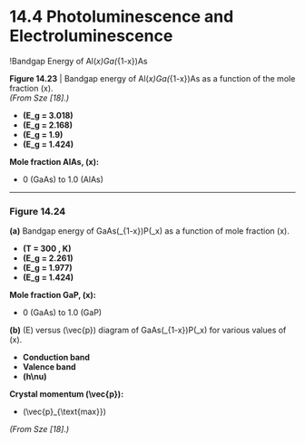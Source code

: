 # 14.4 Photoluminescence and Electroluminescence

!Bandgap Energy of Al\(_x\)Ga\(_{1-x}\)As

**Figure 14.23** | Bandgap energy of Al\(_x\)Ga\(_{1-x}\)As as a function of the mole fraction \(x\).  
*(From Sze [18].)*

- **\(E_g = 3.018\)**
- **\(E_g = 2.168\)**
- **\(E_g = 1.9\)**
- **\(E_g = 1.424\)**

**Mole fraction AlAs, \(x\):**  
- 0 (GaAs) to 1.0 (AlAs)

----

### Figure 14.24

**(a)** Bandgap energy of GaAs\(_{1-x}\)P\(_x\) as a function of mole fraction \(x\).

- **\(T = 300 \, K\)**
- **\(E_g = 2.261\)**
- **\(E_g = 1.977\)**
- **\(E_g = 1.424\)**

**Mole fraction GaP, \(x\):**  
- 0 (GaAs) to 1.0 (GaP)

**(b)** \(E\) versus \(\vec{p}\) diagram of GaAs\(_{1-x}\)P\(_x\) for various values of \(x\).

- **Conduction band**
- **Valence band**
- **\(h\nu\)**

**Crystal momentum \(\vec{p}\):**  
- \(\vec{p}_{\text{max}}\)

*(From Sze [18].)*
